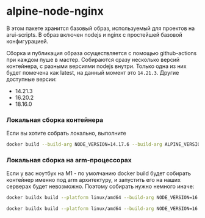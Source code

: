 alpine-node-nginx
===

В этом пакете хранится базовый образ, используемый для проектов на arui-scripts.
В образ включен nodejs и nginx с простейшей базовой конфигурацией.

Сборка и публикация образа осуществляется с помощью github-actions при каждом пуше в мастер.
Собираются сразу несколько версий контейнера, с разными версиями nodejs внутри. Только одна из них будет помечена как latest,
на данный момент это `14.21.3`. Другие доступные версии:

- 14.21.3
- 16.20.2
- 18.16.0

### Локальная сборка контейнера
Если вы хотите собрать локально, выполните

```sh
docker build --build-arg NODE_VERSION=14.17.6 --build-arg ALPINE_VERSION=3.16 -t alfabankui/arui-scripts:14.17.6 .
```

### Локальная сборка на arm-процессорах
Если у вас ноутбук на M1 - по умолчанию docker build будет собирать контейнер именно под arm архитектуру, и запустить
его на наших серверах будет невозможно. Поэтому собирать нужно немного иначе:

```sh
docker buildx build --platform linux/amd64 --build-arg NODE_VERSION=16.20.2 --build-arg ALPINE_VERSION=3.18 -t alfabankui/arui-scripts:test --load .

docker buildx build --platform linux/amd64 --build-arg NODE_VERSION=16.20.2 -f Dockerfile-debian -t alfabankui/arui-scripts:test --load .
```
